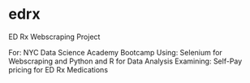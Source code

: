 # edrx
ED Rx Webscraping Project

For: NYC Data Science Academy Bootcamp
Using: Selenium for Webscraping and Python and R for Data Analysis
Examining: Self-Pay pricing for ED Rx Medications
